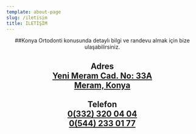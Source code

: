```yaml
---
template: about-page
slug: /iletisim
title: İLETİŞİM
---
```

<center>

##Konya Ortodonti konusunda detaylı bilgi ve randevu almak için bize ulaşabilirsiniz.

    
<div>
        <h2>
      <p>
        <b>Adres</b>
        <br>
        <a href="https://g.page/dishekimikonya?share">Yeni Meram Cad. No: 33A
        <br>
        Meram, Konya
        <br>
        </a>
        <br>
        <b>Telefon</b><br><a href="tel://+903323200404">0(332) 320 04 04</a>
        <br>
        <a href="tel://+905442330177">0(544) 233 01 77</a>
      </p>
      </h2>
    </div>
  </center>